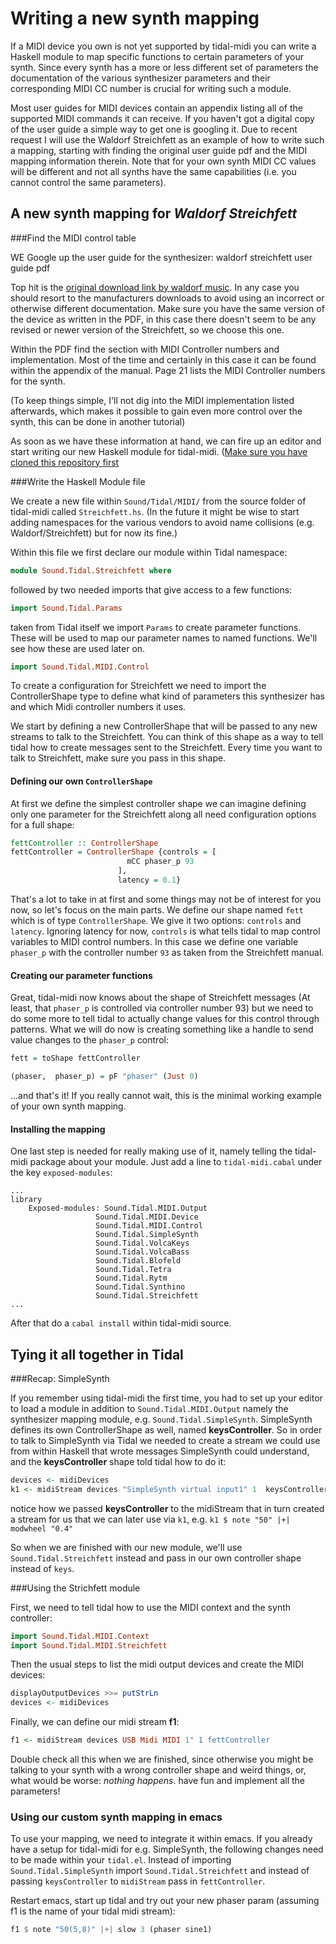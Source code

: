 # Writing a new synth mapping

If a MIDI device you own is not yet supported by tidal-midi you can write a Haskell module to map specific functions to certain parameters of your synth. Since every synth has a more or less different set of parameters the documentation of the various synthesizer parameters and their corresponding MIDI CC number is crucial for writing such a module.

Most user guides for MIDI devices contain an appendix listing all of the supported MIDI commands it can receive. If you haven't got a digital copy of the user guide a simple way to get one is googling it. Due to recent request I will use the Waldorf Streichfett as an example of how to write such a mapping, starting with finding the original user guide pdf and the MIDI mapping information therein. Note that for your own synth MIDI CC values will be different and not all synths have the same capabilities (i.e. you cannot control the same parameters).

## A new synth mapping for _Waldorf Streichfett_

###Find the MIDI control table

WE Google up the user guide for the synthesizer: waldorf streichfett user guide pdf

Top hit is the [original download link by waldorf music](http://www.waldorf-music.info/downloads/Streichfett/Streichfett%20Manual%20EN.pdf). In any case you should resort to the manufacturers downloads to avoid using an incorrect or otherwise different documentation. Make sure you have the same version of the device as written in the PDF, in this case there doesn't seem to be any revised or newer version of the Streichfett, so we choose this one.

Within the PDF find the section with MIDI Controller numbers and implementation. Most of the time and certainly in this case it can be found within the appendix of the manual. Page 21 lists the MIDI Controller numbers for the synth.

(To keep things simple, I'll not dig into the MIDI implementation listed afterwards, which makes it possible to gain even more control over the synth, this can be done in another tutorial)

As soon as we have these information at hand, we can fire up an editor and start writing our new Haskell module for tidal-midi. ([Make sure you have cloned this repository first](https://github.com/lennart/tidal-midi)

###Write the Haskell Module file

We create a new file within `Sound/Tidal/MIDI/` from the source folder of tidal-midi called `Streichfett.hs`. (In the future it might be wise to start adding namespaces for the various vendors to avoid name collisions (e.g. Waldorf/Streichfett) but for now its fine.)

Within this file we first declare our module within Tidal namespace:

```haskell
module Sound.Tidal.Streichfett where
```

followed by two needed imports that give access to a few functions:

```haskell
import Sound.Tidal.Params
```

taken from Tidal itself we import `Params` to create parameter functions. These will be used to map our parameter names to named functions. We'll see how these are used later on.

```haskell
import Sound.Tidal.MIDI.Control
```

To create a configuration for Streichfett we need to import the ControllerShape type to define what kind of parameters this synthesizer has and which Midi controller numbers it uses.

We start by defining a new ControllerShape that will be passed to any new streams to talk to the Streichfett. You can think of this shape as a way to tell tidal how to create messages sent to the Streichfett. Every time you want to talk to Streichfett, make sure you pass in this shape.


#### Defining our own `ControllerShape`
At first we define the simplest controller shape we can imagine defining only one parameter for the Streichfett along all need configuration options for a full shape:

```haskell
fettController :: ControllerShape
fettController = ControllerShape {controls = [
                          mCC phaser_p 93
                        ],
                        latency = 0.1}
```

That's a lot to take in at first and some things may not be of interest for you now, so let's focus on the main parts. We define our shape named `fett` which is of type `ControllerShape`. We give it two options: `controls` and `latency`. Ignoring latency for now, `controls` is what tells tidal to map control variables to MIDI control numbers. In this case we define one variable `phaser_p` with the controller number `93` as taken from the Streichfett manual.

#### Creating our parameter functions
Great, tidal-midi now knows about the shape of Streichfett messages (At least, that `phaser_p` is controlled via controller number 93) but we need to do some more to tell tidal to actually change values for this control through patterns. What we will do now is creating something like a handle to send value changes to the `phaser_p` control:

```haskell
fett = toShape fettController

(phaser,  phaser_p) = pF "phaser" (Just 0)
```

...and that's it! If you really cannot wait, this is the minimal working example of your own synth mapping. 

#### Installing the mapping

One last step is needed for really making use of it, namely telling the tidal-midi package about your module. Just add a line to `tidal-midi.cabal` under the key `exposed-modules`:

```
...
library
    Exposed-modules: Sound.Tidal.MIDI.Output
                   Sound.Tidal.MIDI.Device
                   Sound.Tidal.MIDI.Control
                   Sound.Tidal.SimpleSynth
                   Sound.Tidal.VolcaKeys
                   Sound.Tidal.VolcaBass
                   Sound.Tidal.Blofeld
                   Sound.Tidal.Tetra
                   Sound.Tidal.Rytm
                   Sound.Tidal.Synthino
                   Sound.Tidal.Streichfett
...
```

After that do a ```cabal install``` within tidal-midi source.


## Tying it all together in Tidal

###Recap: SimpleSynth

If you remember using tidal-midi the first time, you had to set up your editor to load a module in addition to `Sound.Tidal.MIDI.Output` namely the synthesizer mapping module, e.g. `Sound.Tidal.SimpleSynth`. SimpleSynth defines its own ControllerShape as well, named __keysController__. So in order to talk to SimpleSynth via Tidal we needed to create a stream we could use from within Haskell that wrote messages SimpleSynth could understand, and the __keysController__ shape told tidal how to do it:

```haskell
devices <- midiDevices
k1 <- midiStream devices "SimpleSynth virtual input1" 1  keysController
```

notice how we passed __keysController__ to the midiStream that in turn created a stream for us that we can later use via `k1`, e.g. `k1 $ note "50" |+| modwheel "0.4"`

So when we are finished with our new module, we'll use `Sound.Tidal.Streichfett` instead and pass in our own controller shape instead of `keys`. 

###Using the Strichfett module

First, we need to tell tidal how to use the MIDI context and the synth controller: 

```haskell
import Sound.Tidal.MIDI.Context
import Sound.Tidal.MIDI.Streichfett
```

Then the usual steps to list the midi output devices and create the MIDI devices:

```haskell
displayOutputDevices >>= putStrLn
devices <- midiDevices
```

Finally, we can define our midi stream __f1__:

```haskell
f1 <- midiStream devices USB Midi MIDI 1" 1 fettController
```

Double check all this when we are finished, since otherwise you might be talking to your synth with a wrong controller shape and weird things, or, what would be worse: _nothing happens_.
have fun and implement all the parameters!


### Using our custom synth mapping in emacs

To use your mapping, we need to integrate it within emacs. If you already have a setup for tidal-midi for e.g. SimpleSynth, the following changes need to be made within your `tidal.el`. Instead of importing `Sound.Tidal.SimpleSynth` import `Sound.Tidal.Streichfett` and instead of passing `keysController` to `midiStream` pass in `fettController`.

Restart emacs, start up tidal and try out your new phaser param (assuming f1 is the name of your tidal midi stream):

```haskell
f1 $ note "50(5,8)" |+| slow 3 (phaser sine1)
```
